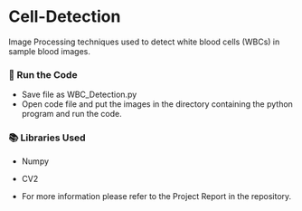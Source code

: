 # Cell-Detection
Image Processing techniques used to detect white blood cells (WBCs) in sample blood images. 

### :key: Run the Code
* Save file as WBC_Detection.py
* Open code file and put the images in the directory containing the python program and run the code.

### :books: Libraries Used
* Numpy
* CV2

* For more information please refer to the Project Report in the repository.
